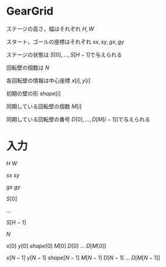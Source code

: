 # GearGrid

ステージの高さ，幅はそれぞれ $H, W$

スタート，ゴールの座標はそれぞれ $sx, sy, gx, gy$

ステージの状態は $S[0], ... , S[H - 1]$で与えられる

回転壁の個数は $N$

各回転壁の情報は中心座標 $x[i], y[i]$

初期の壁の形 $shape[i]$

同期している回転壁の個数 $M[i]$

同期している回転壁の番号 $D[0], ... , D[M[i - 1]]$で与えられる

# 入力

$H \ W$

$sx \ sy$

$gx \ gy$

$S[0]$

$...$

$S[H - 1]$

$N$

$x[0] \ y[0] \ shape[0] \ M[0] \ D[0] \ ... \ D[M[0]]$

$x[N - 1] \ y[N - 1] \ shape[N - 1] \ M[N - 1] \ D[N - 1] \ ... \ D[M[N - 1]]$
